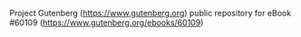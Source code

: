 Project Gutenberg (https://www.gutenberg.org) public repository for eBook #60109 (https://www.gutenberg.org/ebooks/60109)
